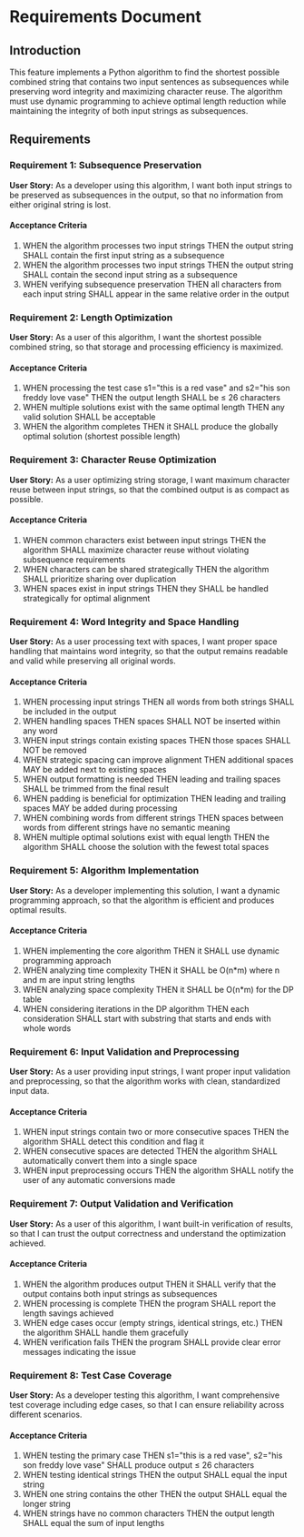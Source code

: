 # Requirements Document

## Introduction

This feature implements a Python algorithm to find the shortest possible combined string that contains two input sentences as subsequences while preserving word integrity and maximizing character reuse. The algorithm must use dynamic programming to achieve optimal length reduction while maintaining the integrity of both input strings as subsequences.

## Requirements

### Requirement 1: Subsequence Preservation

**User Story:** As a developer using this algorithm, I want both input strings to be preserved as subsequences in the output, so that no information from either original string is lost.

#### Acceptance Criteria

1. WHEN the algorithm processes two input strings THEN the output string SHALL contain the first input string as a subsequence
2. WHEN the algorithm processes two input strings THEN the output string SHALL contain the second input string as a subsequence
3. WHEN verifying subsequence preservation THEN all characters from each input string SHALL appear in the same relative order in the output

### Requirement 2: Length Optimization

**User Story:** As a user of this algorithm, I want the shortest possible combined string, so that storage and processing efficiency is maximized.

#### Acceptance Criteria

1. WHEN processing the test case s1="this is a red vase" and s2="his son freddy love vase" THEN the output length SHALL be ≤ 26 characters
2. WHEN multiple solutions exist with the same optimal length THEN any valid solution SHALL be acceptable
3. WHEN the algorithm completes THEN it SHALL produce the globally optimal solution (shortest possible length)

### Requirement 3: Character Reuse Optimization

**User Story:** As a user optimizing string storage, I want maximum character reuse between input strings, so that the combined output is as compact as possible.

#### Acceptance Criteria

1. WHEN common characters exist between input strings THEN the algorithm SHALL maximize character reuse without violating subsequence requirements
2. WHEN characters can be shared strategically THEN the algorithm SHALL prioritize sharing over duplication
3. WHEN spaces exist in input strings THEN they SHALL be handled strategically for optimal alignment

### Requirement 4: Word Integrity and Space Handling

**User Story:** As a user processing text with spaces, I want proper space handling that maintains word integrity, so that the output remains readable and valid while preserving all original words.

#### Acceptance Criteria

1. WHEN processing input strings THEN all words from both strings SHALL be included in the output
2. WHEN handling spaces THEN spaces SHALL NOT be inserted within any word
3. WHEN input strings contain existing spaces THEN those spaces SHALL NOT be removed
4. WHEN strategic spacing can improve alignment THEN additional spaces MAY be added next to existing spaces
5. WHEN output formatting is needed THEN leading and trailing spaces SHALL be trimmed from the final result
6. WHEN padding is beneficial for optimization THEN leading and trailing spaces MAY be added during processing
7. WHEN combining words from different strings THEN spaces between words from different strings have no semantic meaning
8. WHEN multiple optimal solutions exist with equal length THEN the algorithm SHALL choose the solution with the fewest total spaces

### Requirement 5: Algorithm Implementation

**User Story:** As a developer implementing this solution, I want a dynamic programming approach, so that the algorithm is efficient and produces optimal results.

#### Acceptance Criteria

1. WHEN implementing the core algorithm THEN it SHALL use dynamic programming approach
2. WHEN analyzing time complexity THEN it SHALL be O(n*m) where n and m are input string lengths
3. WHEN analyzing space complexity THEN it SHALL be O(n*m) for the DP table
4. WHEN considering iterations in the DP algorithm THEN each consideration SHALL start with substring that starts and ends with whole words

### Requirement 6: Input Validation and Preprocessing

**User Story:** As a user providing input strings, I want proper input validation and preprocessing, so that the algorithm works with clean, standardized input data.

#### Acceptance Criteria

1. WHEN input strings contain two or more consecutive spaces THEN the algorithm SHALL detect this condition and flag it
2. WHEN consecutive spaces are detected THEN the algorithm SHALL automatically convert them into a single space
3. WHEN input preprocessing occurs THEN the algorithm SHALL notify the user of any automatic conversions made

### Requirement 7: Output Validation and Verification

**User Story:** As a user of this algorithm, I want built-in verification of results, so that I can trust the output correctness and understand the optimization achieved.

#### Acceptance Criteria

1. WHEN the algorithm produces output THEN it SHALL verify that the output contains both input strings as subsequences
2. WHEN processing is complete THEN the program SHALL report the length savings achieved
3. WHEN edge cases occur (empty strings, identical strings, etc.) THEN the algorithm SHALL handle them gracefully
4. WHEN verification fails THEN the program SHALL provide clear error messages indicating the issue

### Requirement 8: Test Case Coverage

**User Story:** As a developer testing this algorithm, I want comprehensive test coverage including edge cases, so that I can ensure reliability across different scenarios.

#### Acceptance Criteria

1. WHEN testing the primary case THEN s1="this is a red vase", s2="his son freddy love vase" SHALL produce output ≤ 26 characters
2. WHEN testing identical strings THEN the output SHALL equal the input string
3. WHEN one string contains the other THEN the output SHALL equal the longer string
4. WHEN strings have no common characters THEN the output length SHALL equal the sum of input lengths